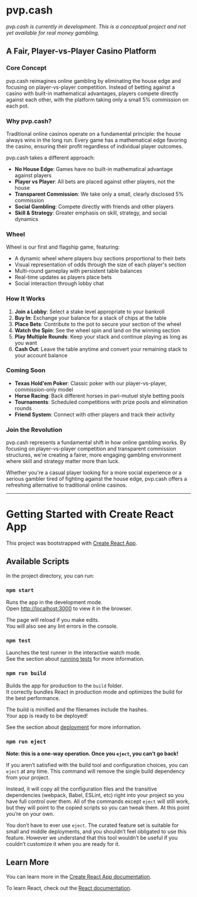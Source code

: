 # pvp.cash

*pvp.cash is currently in development. This is a conceptual project and not yet available for real money gambling.*

## A Fair, Player-vs-Player Casino Platform

### Core Concept

pvp.cash reimagines online gambling by eliminating the house edge and focusing on player-vs-player competition. Instead of betting against a casino with built-in mathematical advantages, players compete directly against each other, with the platform taking only a small 5% commission on each pot.

### Why pvp.cash?

Traditional online casinos operate on a fundamental principle: the house always wins in the long run. Every game has a mathematical edge favoring the casino, ensuring their profit regardless of individual player outcomes.

pvp.cash takes a different approach:

- **No House Edge**: Games have no built-in mathematical advantage against players
- **Player vs Player**: All bets are placed against other players, not the house
- **Transparent Commission**: We take only a small, clearly disclosed 5% commission
- **Social Gambling**: Compete directly with friends and other players
- **Skill & Strategy**: Greater emphasis on skill, strategy, and social dynamics

### Wheel

Wheel is our first and flagship game, featuring:

- A dynamic wheel where players buy sections proportional to their bets
- Visual representation of odds through the size of each player's section
- Multi-round gameplay with persistent table balances
- Real-time updates as players place bets
- Social interaction through lobby chat

### How It Works

1. **Join a Lobby**: Select a stake level appropriate to your bankroll
2. **Buy In**: Exchange your balance for a stack of chips at the table
3. **Place Bets**: Contribute to the pot to secure your section of the wheel
4. **Watch the Spin**: See the wheel spin and land on the winning section
5. **Play Multiple Rounds**: Keep your stack and continue playing as long as you want
6. **Cash Out**: Leave the table anytime and convert your remaining stack to your account balance

### Coming Soon

- **Texas Hold'em Poker**: Classic poker with our player-vs-player, commission-only model
- **Horse Racing**: Back different horses in pari-mutuel style betting pools
- **Tournaments**: Scheduled competitions with prize pools and elimination rounds
- **Friend System**: Connect with other players and track their activity

### Join the Revolution

pvp.cash represents a fundamental shift in how online gambling works. By focusing on player-vs-player competition and transparent commission structures, we're creating a fairer, more engaging gambling environment where skill and strategy matter more than luck.

Whether you're a casual player looking for a more social experience or a serious gambler tired of fighting against the house edge, pvp.cash offers a refreshing alternative to traditional online casinos.

---

# Getting Started with Create React App

This project was bootstrapped with [Create React App](https://github.com/facebook/create-react-app).

## Available Scripts

In the project directory, you can run:

### `npm start`

Runs the app in the development mode.\
Open [http://localhost:3000](http://localhost:3000) to view it in the browser.

The page will reload if you make edits.\
You will also see any lint errors in the console.

### `npm test`

Launches the test runner in the interactive watch mode.\
See the section about [running tests](https://facebook.github.io/create-react-app/docs/running-tests) for more information.

### `npm run build`

Builds the app for production to the `build` folder.\
It correctly bundles React in production mode and optimizes the build for the best performance.

The build is minified and the filenames include the hashes.\
Your app is ready to be deployed!

See the section about [deployment](https://facebook.github.io/create-react-app/docs/deployment) for more information.

### `npm run eject`

**Note: this is a one-way operation. Once you `eject`, you can’t go back!**

If you aren’t satisfied with the build tool and configuration choices, you can `eject` at any time. This command will remove the single build dependency from your project.

Instead, it will copy all the configuration files and the transitive dependencies (webpack, Babel, ESLint, etc) right into your project so you have full control over them. All of the commands except `eject` will still work, but they will point to the copied scripts so you can tweak them. At this point you’re on your own.

You don’t have to ever use `eject`. The curated feature set is suitable for small and middle deployments, and you shouldn’t feel obligated to use this feature. However we understand that this tool wouldn’t be useful if you couldn’t customize it when you are ready for it.

## Learn More

You can learn more in the [Create React App documentation](https://facebook.github.io/create-react-app/docs/getting-started).

To learn React, check out the [React documentation](https://reactjs.org/).

